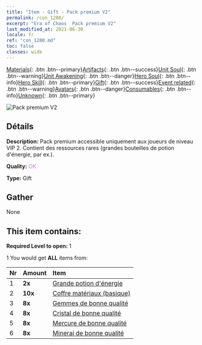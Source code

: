```yaml
---
title: "Item - Gift - Pack premium V2"
permalink: /con_1280/
excerpt: "Era of Chaos  Pack premium V2"
last_modified_at: 2021-06-30
locale: fr
ref: "con_1280.md"
toc: false
classes: wide
---
```

 [Materials](/ItemsFR/){: .btn .btn--primary}[Artifacts](/ItemsFR/Artifacts/){: .btn .btn--success}[Unit Soul](/ItemsFR/UnitSoul/){: .btn .btn--warning}[Unit Awakening](/ItemsFR/UnitAwakening/){: .btn .btn--danger}[Hero Soul](/ItemsFR/HeroSoul/){: .btn .btn--info}[Hero Skill](/ItemsFR/HeroSkill/){: .btn .btn--primary}[Gift](/ItemsFR/Gift/){: .btn .btn--success}[Event related](/ItemsFR/Events/){: .btn .btn--warning}[Avatars](/ItemsFR/Avatars/){: .btn .btn--danger}[Consumables](/ItemsFR/Consumables/){: .btn .btn--info}[Unknown](/ItemsFR/Unknown/){: .btn .btn--primary}

 ![Pack premium V2](/images/t/i_905002.png)

## Détails
 **Description:** Pack premium accessible uniquement aux joueurs de niveau VIP 2. Contient des ressources rares (grandes bouteilles de potion d'énergie, par ex.).

 **Quality:** <span style="color: #DA70D6">OK</span>

 **Type:** Gift

## Gather

  None

## This item contains:

 **Required Level to open:** 1

 1 You would get **ALL** items  from:

  | Nr | Amount |     Item    |
  |:---|:-------|:------------|
  | 1 |  **2x** | [Grande potion d'énergie](/ItemsFR/con_706/) |  | 
  | 2 |  **10x** | [Coffre matériaux (basique)](/ItemsFR/con_756/) |  | 
  | 3 |  **8x** | [Gemmes de bonne qualité](/ItemsFR/mat_16/) |  | 
  | 4 |  **8x** | [Cristal de bonne qualité](/ItemsFR/mat_17/) |  | 
  | 5 |  **8x** | [Mercure de bonne qualité](/ItemsFR/mat_14/) |  | 
  | 6 |  **8x** | [Minerai de bonne qualité](/ItemsFR/mat_12/) |  | 
